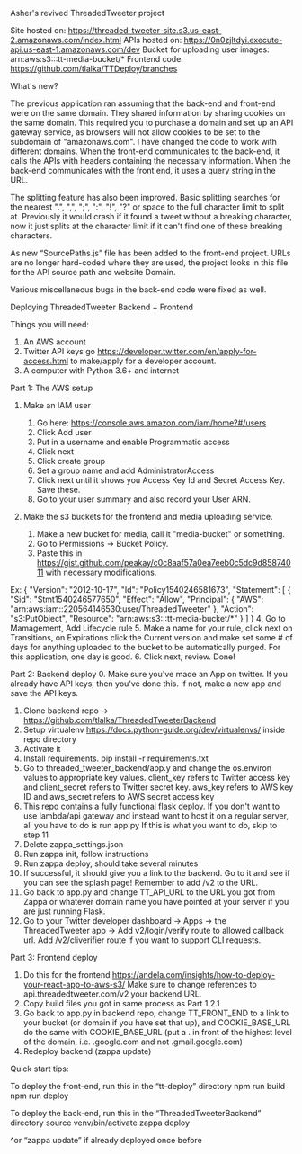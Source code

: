 Asher's revived ThreadedTweeter project

Site hosted on: https://threaded-tweeter-site.s3.us-east-2.amazonaws.com/index.html
APIs hosted on: https://0n0zjltdyi.execute-api.us-east-1.amazonaws.com/dev
Bucket for uploading user images: arn:aws:s3:::tt-media-bucket/*
Frontend code: https://github.com/tlalka/TTDeploy/branches

What's new?

The previous application ran assuming that the back-end and front-end were on the same domain. They shared information by sharing cookies on the same domain. This required you to purchase a domain and set up an API gateway service, as browsers will not allow cookies to be set to the subdomain of "amazonaws.com". I have changed the code to work with different domains. When the front-end communicates to the back-end, it calls the APIs with headers containing the necessary information. When the back-end communicates with the front end, it uses a query string in the URL. 

The splitting feature has also been improved. Basic splitting searches for the nearest ".", ",", ";", ":", "!", "?" or space to the full character limit to split at. Previously it would crash if it found a tweet without a breaking character, now it just splits at the character limit if it can't find one of these breaking characters. 

As new “SourcePaths.js” file has been added to the front-end project. URLs are no longer hard-coded where they are used, the project looks in this file for the API source path and website Domain. 

Various miscellaneous bugs in the back-end code were fixed as well. 

Deploying ThreadedTweeter Backend + Frontend

Things you will need:
1. An AWS account
2. Twitter API keys 
	go https://developer.twitter.com/en/apply-for-access.html to make/apply for a developer account.
4. A computer with Python 3.6+ and internet

Part 1: The AWS setup
1. Make an IAM user 
	1. Go here: https://console.aws.amazon.com/iam/home?#/users
	2. Click Add user
	3. Put in a username and enable Programmatic access
	4. Click next
	5. Click create group
	6. Set a group name and add AdministratorAccess
	7. Click next until it shows you Access Key Id and Secret Access Key. Save these.
	8. Go to your user summary and also record your User ARN.
 
2. Make the s3 buckets for the frontend and media uploading service.
	1. Make a new bucket for media, call it "media-bucket" or something. 
	2. Go to Permissions -> Bucket Policy.
	3. Paste this in https://gist.github.com/peakay/c0c8aaf57a0ea7eeb0c5dc9d85874011 with necessary modifications. 

Ex:
{
    "Version": "2012-10-17",
    "Id": "Policy1540246581673",
    "Statement": [
        {
            "Sid": "Stmt1540246577650",
            "Effect": "Allow",
            "Principal": {
                "AWS": "arn:aws:iam::220564146530:user/ThreadedTweeter"
            },
            "Action": "s3:PutObject",
            "Resource": "arn:aws:s3:::tt-media-bucket/*"
        }
    ]
}
	4. Go to Mamagement, Add Lifecycle rule
	5. Make a name for your rule, click next on Transitions, on Expirations click the Current version and make set some # of days for anything uploaded to the bucket to be automatically purged. For this application, one day is good. 
	6. Click next, review. Done!

Part 2: Backend deploy
0. Make sure you've made an App on twitter. If you already have API keys, then you've done this. If not, make a new app and save the API keys.
1. Clone backend repo -> https://github.com/tlalka/ThreadedTweeterBackend
2. Setup virtualenv https://docs.python-guide.org/dev/virtualenvs/ inside repo directory
3. Activate it
4. Install requirements. pip install -r requirements.txt
5. Go to threaded_tweeter_backend/app.y and change the os.environ values to appropriate key values. client_key refers to Twitter access key and client_secret refers to Twitter secret key. aws_key refers to AWS key ID and aws_secret refers to AWS secret access key
6. This repo contains a fully functional flask deploy. If you don't want to use lambda/api gateway and instead want to host it on a regular server, all you have to do is run app.py If this is what you want to do, skip to step 11
7. Delete zappa_settings.json 
8. Run zappa init, follow instructions
9. Run zappa deploy, should take several minutes
10. If successful, it should give you a link to the backend. Go to it and see if you can see the splash page! Remember to add /v2 to the URL. 
11. Go back to app.py and change TT_API_URL to the URL you got from Zappa or whatever domain name you have pointed at your server if you are just running Flask.
12. Go to your Twitter developer dashboard -> Apps -> the ThreadedTweeter app -> Add v2/login/verify route to allowed callback url. Add /v2/cliverifier route if you want to support CLI requests. 

Part 3: Frontend deploy
1. Do this for the frontend https://andela.com/insights/how-to-deploy-your-react-app-to-aws-s3/ Make sure to change references to api.threadedtweeter.com/v2 your backend URL.
2. Copy build files you got in same process as Part 1.2.1
3. Go back to app.py in backend repo, change TT_FRONT_END to a link to your bucket (or domain if you have set that up), and COOKIE_BASE_URL do the same with COOKIE_BASE_URL (put a . in front of the highest level of the domain, i.e. .google.com and not .gmail.google.com)
4. Redeploy backend (zappa update)


Quick start tips:

To deploy the front-end, run this in the “tt-deploy” directory 
npm run build
npm run deploy

To deploy the back-end, run this in the “ThreadedTweeterBackend” directory
source venv/bin/activate
zappa deploy 

^or “zappa update” if already deployed once before

